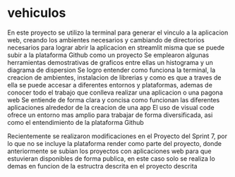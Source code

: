 # vehiculos
En este proyecto se utilizo la terminal para generar el vinculo a la aplicacion web, creando los ambientes necesarios y cambiando de directorios necesarios para lograr abrir la aplicacion en streamlit misma que se puede subir a la plataforma Github como un proyecto
Se emplearon algunas herramientas demostrativas de graficos entre ellas un histograma y un diagrama de dispersion
Se logro entender como funciona la terminal, la creacion de ambientes, instalacion de librerias y como es que a traves de ella se puede accesar a diferentes entornos y plataformas, ademas de conocer todo el trabajo que conlleva realizar una aplicacion o una pagona web
Se entiende de forma clara y concisa como funcionan las diferentes aplicaciones alrededor de la creacion de una app
El uso de visual code ofrece un entorno mas amplio para trabajar de forma diversificada, asi como el entendimiento de la plataforma Github

Recientemente se realizaron modificaciones en el Proyecto del Sprint 7, por lo que no se incluye la plataforma render como parte del proyecto, donde anteriormente se subian los proyectos con aplicaciones web para que estuvieran disponibles de forma publica, en este caso solo se realiza lo demas en funcion de la estructra descrita en el proyecto descrita